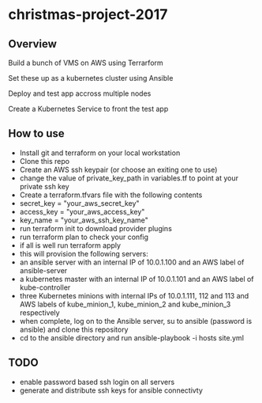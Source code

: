 # christmas-project-2017

## Overview

Build a bunch of VMS on AWS using Terrarform

Set these up as a kubernetes cluster using Ansible

Deploy and test app accross multiple nodes 

Create a Kubernetes Service to front the test app

## How to use
* Install git and terraform on your local workstation
* Clone this repo
* Create an AWS ssh keypair (or choose an exiting one to use)
* change the value of private_key_path in variables.tf to point at your private ssh key
* Create a terraform.tfvars file with the following contents
 *  secret_key = "your_aws_secret_key"
 *  access_key = "your_aws_access_key"
 *  key_name = "your_aws_ssh_key_name"  
* run terraform init to download provider plugins
* run terraform plan to check your config
* if all is well run terraform apply
* this will provision the following servers:
 *  an ansible server with an internal IP of 10.0.1.100 and an AWS label of ansible-server
 *  a kubernetes master with an internal IP of 10.0.1.101 and an AWS label of kube-controller
 *  three Kubernetes minions with internal IPs of 10.0.1.111, 112 and 113 and AWS labels of kube_minion_1, kube_minion_2 and kube_minion_3 respectively 
* when complete, log on to the Ansible server, su to ansible (password is ansible) and clone this repository
* cd to the ansible directory and run ansible-playbook -i hosts site.yml 

## TODO 
* enable password based ssh login on all servers 
* generate and distribute ssh keys for ansible connectivty 
